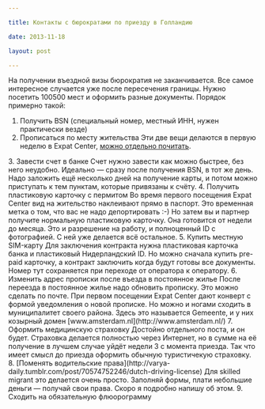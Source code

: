 ```yaml
---

title: Контакты с бюрократами по приезду в Голландию

date: 2013-11-18

layout: post

---
```

На получении въездной визы бюрократия не заканчивается. Все самое интересное случается уже после пересечения границы. Нужно посетить 100500 мест и оформить разные документы. Порядок примерно такой:

1.  Получить BSN (специальный номер, местный ИНН, нужен практически везде)
2.  Прописаться по месту жительства
Эти две вещи делаются в первую неделю в Expat Center, [можно отдельно почитать](http://varya-daily.tumblr.com/post/71311036961/expatcenter-amsterdam).
<excerpt/>
3.  Завести счет в банке
Счет нужно завести как можно быстрее, без него неудобно. Идеально — сразу после получения BSN, в тот же день. Надо заложить ещё несколько дней на получение карты, и потом можно приступать к тем пунктам, которые привязаны к счёту.
4.  Получить пластиковую карточку с пермитом
Во время первого посещения Expat Center вид на жительство наклеивают прямо в паспорт. Это временная метка о том, что вас не надо депортировать :-) Но затем вы и партнер получите нормальную пластиковую карточку. Она готовится от недели до месяца. Это и разрешение на работу, и полноценный ID с фотографией. С ней уже делается всё остальное.
5.  Купить местную SIM-карту
Для заключения контракта нужна пластиковая карточка банка и пластиковый Нидерландский ID. Но можно сначала купить pre-paid карточку, а контракт заключить когда будут готовы все документы. Номер тут сохраняется при переходе от оператора к оператору.
6.  Изменить адрес прописки после въезда в постоянное жилье
После переезда в постоянное жилье надо обновить прописку. Это можно сделать по почте. При первом посещении Expat Center дают конверт с формой уведомления о новой прописке. Но можно и ногами сходить в муниципалитет своего района. Здесь это называется Gemeente, и у них козырный домен&nbsp;[www.amsterdam.nl](http://www.amsterdam.nl/)
7.  Оформить медицинскую страховку
Достойно отдельного поста, и он будет. Страховка делается полностью через Интернет, но в сумме на её получение в лучшем случае уйдёт недели 3 с момента приезда. Так что имеет смысл до приезда оформить обычную туристичекую страховку.
8.  [Поменять водительские права](http://varya-daily.tumblr.com/post/70574752246/dutch-driving-license)
Для skilled migrant это делается очень просто. Заполняй формы, плати небольшие деньги — получай свои права. Скоро я подробно напишу об этом.
9.  Сходить на обязательную флюорограмму

